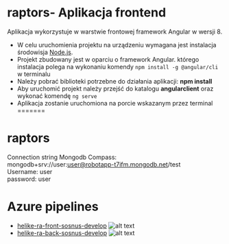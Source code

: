 # raptors- Aplikacja frontend
Aplikacja wykorzystuje w warstwie frontowej framework Angular w wersji 8.
* W celu uruchomienia projektu na urządzeniu wymagana jest instalacja środowisja [Node.js](https://nodejs.org/en/).
* Projekt zbudowany jest w oparciu o framework Angular. którego instalacja polega na wykonaniu komendy ```npm install -g @angular/cli``` w terminalu
* Należy pobrać biblioteki potrzebne do działania aplikacji: **npm install**
* Aby uruchomić projekt należy przejść do katalogu **angularclient** oraz wykonać komendę ```ng serve```
* Aplikacja zostanie uruchomiona na porcie wskazanym przez terminal
=======
# raptors
Connection string Mongodb Compass: mongodb+srv://user:user@robotapp-t7ifm.mongodb.net/test  
Username: user  
password: user

# Azure pipelines
* [helike-ra-front-sosnus-develop](http://helike-ra-back-sosnus-develop.azurewebsites.net/) ![alt text](https://dev.azure.com/RaptorsApp/helike-ra-sosnus-develop-and-master/_apis/build/status/helike-ra-front-sosnus-develop)
* [helike-ra-back-sosnus-develop](http://helike-ra-back-sosnus-develop.azurewebsites.net/) ![alt text](https://dev.azure.com/RaptorsApp/helike-ra-sosnus-develop-and-master/_apis/build/status/helike-ra-back-sosnus-develop)
